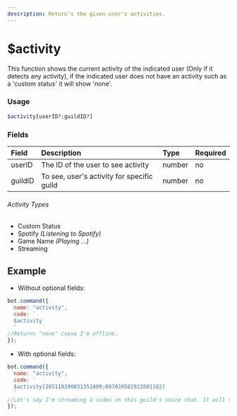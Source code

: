 ```yaml
---
description: Return's the given user's activities.
---
```


# $activity

This function shows the current activity of the indicated user \(Only if it detects any activity\), if the indicated user does not have an activity such as a 'custom status' it will show 'none'.

### Usage

```php
$activity[userID?;guildID?]
```

### Fields

| Field | Description | Type | Required |
| :--- | :--- | :--- | :--- |
| userID | The ID of the user to see activity | number | no |
| guildID | To see, user's activity for specific guild | number | no |

###### Activity Types

* Custom Status
* Spotify _\(Listening to Spotify\)_
* Game Name _\(Playing ...\)_
* Streaming

## Example

* Without optional fields:

```javascript
bot.command({
  name: "activity",
  code: `
  $activity
  `
//Returns "none" cause I'm offline.
});
```

* With optional fields:

```javascript
bot.command({
  name: "activity",
  code: `
  $activity[285118390031351809;697039582922801182]
  `
//Let's say I'm streaming a video on this guild's voice chat. It will show "Streaming" activity since I'm streaming a video.
});
```

